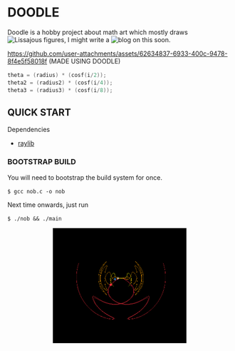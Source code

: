 # DOODLE

Doodle is a hobby project about math art which mostly draws ![Lissajous figures](https://en.wikipedia.org/wiki/Lissajous_curve), I might write a ![blog](https://leo-high-valley.vercel.app/) on this soon.

https://github.com/user-attachments/assets/62634837-6933-400c-9478-8f4e5f58018f
(MADE USING DOODLE)
```c
theta = (radius) * (cosf(i/2));
theta2 = (radius2) * (cosf(i/4));
theta3 = (radius3) * (cosf(i/8));
```

## QUICK START

Dependencies
- [raylib](https://www.raylib.com/)

### BOOTSTRAP BUILD

You will need to bootstrap the build system for once.

```console
$ gcc nob.c -o nob
```

Next time onwards, just run

```console
$ ./nob && ./main 
```

<div style="display: flex; justify-content: space-around;">
  <img src="./Assets/light.png" alt="STATIC 1" width="300" />
</div>
